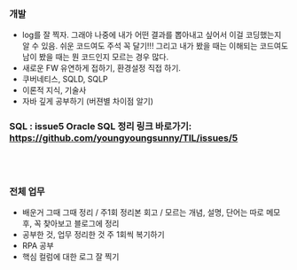 ### 개발
- log를 잘 찍자. 그래야 나중에 내가 어떤 결과를 뽑아내고 싶어서 이걸 코딩했는지 알 수 있음. 쉬운 코드여도 주석 꼭 달기!!! 그리고 내가 봤을 때는 이해되는 코드여도 남이 봤을 때는 뭔 코드인지 모르는 경우 많다.
- 새로운 FW 유연하게 접하기, 환경설정 직접 하기.
- 쿠버네티스, SQLD, SQLP
- 이론적 지식, 기술사
- 자바 깊게 공부하기 (버젼별 차이점 알기) 


### SQL : issue5 Oracle SQL 정리 링크 바로가기: https://github.com/youngyoungsunny/TIL/issues/5

<br/><br/>

### 전체 업무
- 배운거 그때 그때 정리 / 주1회 정리본 회고 / 모르는 개념, 설명, 단어는 따로 메모 후, 꼭 찾아보고 블로그에 정리
- 공부한 것, 업무 정리한 것 주 1회씩 복기하기
- RPA 공부
- 핵심 컬럼에 대한 로그 잘 찍기
<br/><br/>
   
#
